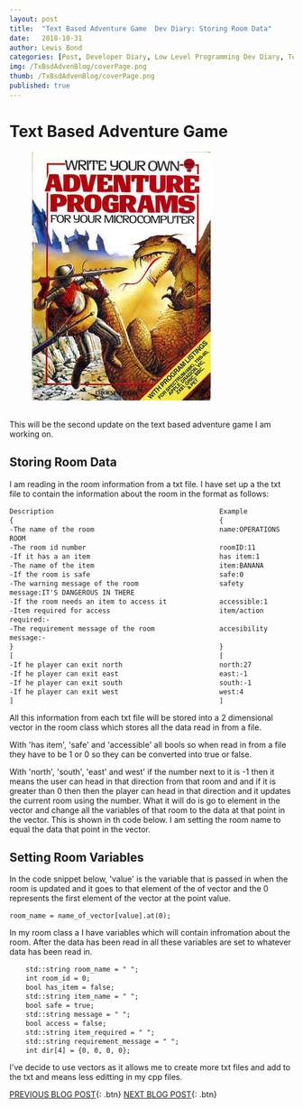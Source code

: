 ```yaml
---
layout: post
title:  "Text Based Adventure Game  Dev Diary: Storing Room Data"
date:   2018-10-31
author: Lewis Bond
categories: [Post, Developer Diary, Low Level Programming Dev Diary, Text Based Adventure Dev Diary]
img: /TxBsdAdvenBlog/coverPage.png
thumb: /TxBsdAdvenBlog/coverPage.png
published: true
---
```

<!--more-->

# Text Based Adventure Game

<figure>
    <a href="/assets/img/blog/TxBsdAdvenBlog/coverPage.png"><img src="/assets/img/blog/TxBsdAdvenBlog/coverPage.png"></a>
    <figcaption></figcaption>
</figure>
<br/>
This will be the second update on the text based adventure game I am working on. 

## Storing Room Data

I am reading in the room information from a txt file. I have set up a the txt file to contain the information about the room in the format as follows:
~~~
Description                                         Example
{                                                   {
-The name of the room                               name:OPERATIONS ROOM
-The room id number                                 roomID:11
-If it has a an item                                has item:1
-The name of the item                               item:BANANA
-If the room is safe                                safe:0
-The warning message of the room                    safety message:IT'S DANGEROUS IN THERE
-If the room needs an item to access it             accessible:1
-Item required for access                           item/action required:-
-The requirement message of the room                accesibility message:-
}                                                   }
[                                                   [
-If he player can exit north                        north:27
-If he player can exit east                         east:-1
-If he player can exit south                        south:-1
-If he player can exit west                         west:4
]                                                   ]
~~~

All this information from each txt file will be stored into a 2 dimensional vector in the room class which stores all the data read in from a file.

With 'has item', 'safe' and 'accessible' all bools so when read in from a file they have to be 1 or 0 so they can be converted into true or false.

With 'north', 'south', 'east' and west' if the number next to it is -1 then it means the user can head in that direction from that room and and if it is greater than 0 then then the player can head in that direction and it updates the current room using the number. What it will do is go to element in the vector and change all the variables of that room to the data at that point in the vector. This is shown in th code below. I am setting the room name to equal the data that point in the vector.

## Setting Room Variables
In the code snippet below, 'value' is the variable that is passed in when the room is updated and it goes to that element of the of vector and the 0 represents the first element of the vector at the point value.
~~~
room_name = name_of_vector[value].at(0);
~~~
In my room class a I have variables which will contain infromation about the room. After the data has been read in all these variables are set to whatever data has been read in.
~~~
    std::string room_name = " ";
    int room_id = 0;
    bool has_item = false;
    std::string item_name = " ";
    bool safe = true;
    std::string message = " ";
    bool access = false;
    std::string item_required = " ";
    std::string requirement_message = " ";
    int dir[4] = {0, 0, 0, 0};
~~~
I've decide to use vectors as it allows me to create more txt files and add to the txt and means less editting in my cpp files.

[PREVIOUS BLOG POST](https://lbondi7.github.io/post/developer%20diary/low%20level%20programming%20dev%20diary/text%20based%20adventure%20dev%20diary/llp-dd-TBAG-2){: .btn} [NEXT BLOG POST](https://lbondi7.github.io/post/developer%20diary/low%20level%20programming%20dev%20diary/text%20based%20adventure%20dev%20diary/llp-dd-TBAG-4){: .btn}
